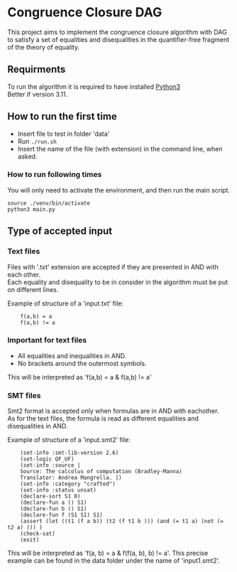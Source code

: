 # Congruence Closure DAG

This project aims to implement the congruence closure algorithm with DAG to satisfy a set of equalities and disequalities in the quantifier-free fragment of the theory of equality.

## Requirments

To run the algorithm it is required to have installed [Python3](https://www.python.org/downloads/)\
Better if version 3.11.

## How to run the first time

- Insert file to test in folder 'data'
- Run ```./run.sh```
- Insert the name of the file (with extension) in the command line, when asked.

### How to run following times

You will only need to activate the environment, and then run the main script.

```(bash)
source ./venv/bin/activate
python3 main.py
```

## Type of accepted input

### Text files

Files with '.txt' extension are accepted if they are presented in AND with each other.\
Each equality and disequality to be in consider in the algorithm must be put on different lines.

Example of structure of a 'input.txt' file:

```(txt)
    f(a,b) = a
    f(a,b) != a
```

### Important for text files

- All equalities and inequalities in AND.
- No brackets around the outermost symbols.

This will be interpreted as 'f(a,b) = a & f(a,b) != a'

### SMT files

Smt2 format is accepted only when formulas are in AND with eachother.\
As for the text files, the formula is read as different equalities and disequalities in AND.

Example of structure of a 'input.smt2' file:

```(smt2)
    (set-info :smt-lib-version 2.6)
    (set-logic QF_UF)
    (set-info :source |
    Source: The calcolus of computation (Bradley-Manna) 
    Translator: Andrea Mangrella. |)
    (set-info :category "crafted")
    (set-info :status unsat)
    (declare-sort S1 0)
    (declare-fun a () S1)
    (declare-fun b () S1)
    (declare-fun f (S1 S1) S1)
    (assert (let ((t1 (f a b)) (t2 (f t1 b ))) (and (= t1 a) (not (= t2 a) ))) )
    (check-sat)
    (exit)
```

This will be interpreted as 'f(a, b) = a & f(f(a, b), b) != a'. This precise example can be found in the data folder under the name of 'input1.smt2'.
